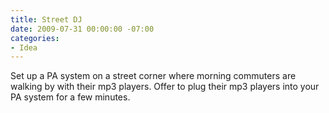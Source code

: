 ```yaml
---
title: Street DJ
date: 2009-07-31 00:00:00 -07:00
categories:
- Idea
---
```


<p>Set up a PA system on a street corner where morning commuters are walking by with their mp3 players. Offer to plug their mp3 players into your PA system for a few minutes.</p>
